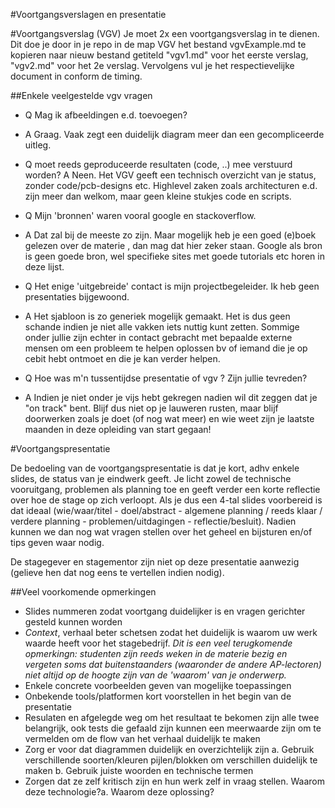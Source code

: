 #Voortgangsverslagen en presentatie 

#Voortgangsverslag (VGV)
Je moet 2x een voortgangsverslag in te dienen. Dit doe je door in je repo in de map VGV het bestand vgvExample.md te kopieren naar nieuw bestand getiteld "vgv1.md" voor het eerste verslag, "vgv2.md" voor het 2e verslag. 
Vervolgens vul je het respectievelijke document in conform de timing.


##Enkele veelgestelde vgv vragen

* Q Mag ik afbeeldingen e.d. toevoegen?
* A Graag. Vaak zegt een duidelijk diagram meer dan een gecompliceerde uitleg.

* Q moet reeds geproduceerde resultaten (code, ..) mee verstuurd worden?
A Neen. Het VGV geeft een technisch overzicht van je status, zonder code/pcb-designs etc. Highlevel zaken zoals architecturen e.d. zijn meer dan welkom, maar geen kleine stukjes code en scripts. 

* Q Mijn 'bronnen' waren vooral google en stackoverflow. 
* A Dat zal bij de meeste zo zijn. Maar mogelijk heb je een goed (e)boek gelezen over de materie , dan mag dat hier zeker staan. Google als bron is geen goede bron, wel specifieke sites met goede tutorials etc horen in deze lijst.

* Q Het enige 'uitgebreide' contact is mijn projectbegeleider. Ik heb geen presentaties bijgewoond. 
* A Het sjabloon is zo generiek mogelijk gemaakt. Het is dus geen schande indien je niet alle vakken iets nuttig kunt zetten. Sommige onder jullie zijn echter in contact gebracht met bepaalde externe mensen om een probleem te helpen oplossen bv of iemand die je op cebit hebt ontmoet en die je kan verder helpen. 

* Q Hoe was m'n tussentijdse presentatie of vgv ? Zijn jullie tevreden?
* A Indien je niet onder je vijs hebt gekregen nadien wil dit zeggen dat je "on track" bent. Blijf dus niet op je lauweren rusten, maar blijf doorwerken zoals je doet (of nog wat meer) en wie weet zijn je laatste maanden in deze opleiding van start gegaan!

#Voortgangspresentatie

De bedoeling van de voortgangspresentatie is dat je kort, adhv enkele slides, de status van je eindwerk geeft. Je licht zowel de technische vooruitgang, problemen als planning toe en geeft verder een korte reflectie over hoe de stage op zich verloopt. Als je dus een 4-tal slides voorbereid is dat ideaal (wie/waar/titel  - doel/abstract - algemene planning / reeds klaar / verdere planning - problemen/uitdagingen -  reflectie/besluit). Nadien kunnen we dan nog wat vragen stellen over het geheel en bijsturen en/of tips geven waar nodig.

De stagegever en stagementor zijn niet op deze presentatie aanwezig (gelieve hen dat nog eens te vertellen indien nodig).

##Veel voorkomende opmerkingen
* Slides nummeren zodat voortgang duidelijker is en vragen gerichter gesteld kunnen worden
* *Context*, verhaal beter schetsen zodat het duidelijk is waarom uw werk waarde heeft voor het stagebedrijf. *Dit is een veel terugkomende opmerkingn: studenten zijn reeds weken in de materie bezig en vergeten soms dat buitenstaanders (waaronder de andere AP-lectoren) niet altijd op de hoogte zijn van de 'waarom' van je onderwerp.*
* Enkele concrete voorbeelden geven van mogelijke toepassingen
* Onbekende tools/platformen kort voorstellen in het begin van de presentatie
* Resulaten en afgelegde weg om het resultaat te bekomen zijn alle twee belangrijk, ook tests die gefaald zijn kunnen een meerwaarde zijn om te vermelden om de flow van het verhaal duidelijk te maken
* Zorg er voor dat diagrammen duidelijk en overzichtelijk zijn 
a. Gebruik verschillende soorten/kleuren pijlen/blokken om verschillen duidelijk te maken
b. Gebruik juiste woorden en technische termen
* Zorgen dat ze zelf kritisch zijn en hun werk zelf in vraag stellen. Waarom deze technologie?a. Waarom deze oplossing?
